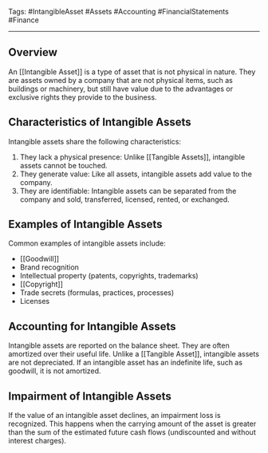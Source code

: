 Tags: #IntangibleAsset #Assets #Accounting #FinancialStatements #Finance

---

## Overview

An [[Intangible Asset]] is a type of asset that is not physical in nature. They are assets owned by a company that are not physical items, such as buildings or machinery, but still have value due to the advantages or exclusive rights they provide to the business.

## Characteristics of Intangible Assets

Intangible assets share the following characteristics:

1. They lack a physical presence: Unlike [[Tangible Assets]], intangible assets cannot be touched.
2. They generate value: Like all assets, intangible assets add value to the company.
3. They are identifiable: Intangible assets can be separated from the company and sold, transferred, licensed, rented, or exchanged.

## Examples of Intangible Assets

Common examples of intangible assets include:

- [[Goodwill]]
- Brand recognition
- Intellectual property (patents, copyrights, trademarks)
- [[Copyright]]
- Trade secrets (formulas, practices, processes)
- Licenses

## Accounting for Intangible Assets

Intangible assets are reported on the balance sheet. They are often amortized over their useful life. Unlike a [[Tangible Asset]], intangible assets are not depreciated. If an intangible asset has an indefinite life, such as goodwill, it is not amortized.

## Impairment of Intangible Assets

If the value of an intangible asset declines, an impairment loss is recognized. This happens when the carrying amount of the asset is greater than the sum of the estimated future cash flows (undiscounted and without interest charges).